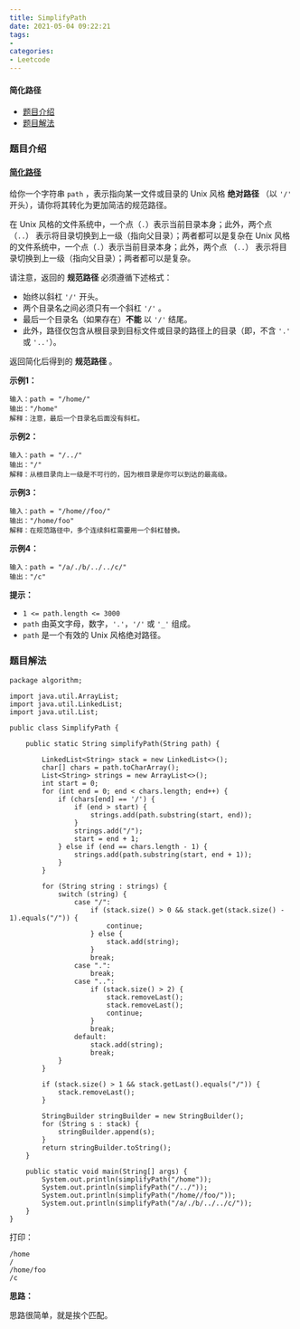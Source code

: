 ```yaml
---
title: SimplifyPath
date: 2021-05-04 09:22:21
tags:
- 
categories:
- Leetcode 
---
```




#### 简化路径

- [题目介绍](https://yangtzeshore.github.io/2021/05/04/SimplifyPath/#题目介绍)
- [题目解法](https://yangtzeshore.github.io/2021/05/04/SimplifyPath/#题目解法)

### 题目介绍

#### [简化路径](https://leetcode-cn.com/problems/simplify-path/)

给你一个字符串 `path` ，表示指向某一文件或目录的 Unix 风格 **绝对路径** （以 `'/'` 开头），请你将其转化为更加简洁的规范路径。

在 Unix 风格的文件系统中，一个点（`.`）表示当前目录本身；此外，两个点 （`..`） 表示将目录切换到上一级（指向父目录）；两者都可以是复杂在 Unix 风格的文件系统中，一个点（`.`）表示当前目录本身；此外，两个点 （`..`） 表示将目录切换到上一级（指向父目录）；两者都可以是复杂。

请注意，返回的 **规范路径** 必须遵循下述格式：

- 始终以斜杠 `'/'` 开头。
- 两个目录名之间必须只有一个斜杠 `'/'` 。
- 最后一个目录名（如果存在）**不能** 以 `'/'` 结尾。
- 此外，路径仅包含从根目录到目标文件或目录的路径上的目录（即，不含 `'.'` 或 `'..'`）。

返回简化后得到的 **规范路径** 。

**示例1：**

```
输入：path = "/home/"
输出："/home"
解释：注意，最后一个目录名后面没有斜杠。 
```

**示例2：**

```
输入：path = "/../"
输出："/"
解释：从根目录向上一级是不可行的，因为根目录是你可以到达的最高级。
```

**示例3：**

```
输入：path = "/home//foo/"
输出："/home/foo"
解释：在规范路径中，多个连续斜杠需要用一个斜杠替换。
```

**示例4：**

```
输入：path = "/a/./b/../../c/"
输出："/c"
```

**提示：**

- `1 <= path.length <= 3000`
- `path` 由英文字母，数字，`'.'`，`'/'` 或 `'_'` 组成。
- `path` 是一个有效的 Unix 风格绝对路径。

### 题目解法

```
package algorithm;

import java.util.ArrayList;
import java.util.LinkedList;
import java.util.List;

public class SimplifyPath {

    public static String simplifyPath(String path) {

        LinkedList<String> stack = new LinkedList<>();
        char[] chars = path.toCharArray();
        List<String> strings = new ArrayList<>();
        int start = 0;
        for (int end = 0; end < chars.length; end++) {
            if (chars[end] == '/') {
                if (end > start) {
                    strings.add(path.substring(start, end));
                }
                strings.add("/");
                start = end + 1;
            } else if (end == chars.length - 1) {
                strings.add(path.substring(start, end + 1));
            }
        }

        for (String string : strings) {
            switch (string) {
                case "/":
                    if (stack.size() > 0 && stack.get(stack.size() - 1).equals("/")) {
                        continue;
                    } else {
                        stack.add(string);
                    }
                    break;
                case ".":
                    break;
                case "..":
                    if (stack.size() > 2) {
                        stack.removeLast();
                        stack.removeLast();
                        continue;
                    }
                    break;
                default:
                    stack.add(string);
                    break;
            }
        }

        if (stack.size() > 1 && stack.getLast().equals("/")) {
            stack.removeLast();
        }

        StringBuilder stringBuilder = new StringBuilder();
        for (String s : stack) {
            stringBuilder.append(s);
        }
        return stringBuilder.toString();
    }

    public static void main(String[] args) {
        System.out.println(simplifyPath("/home"));
        System.out.println(simplifyPath("/../"));
        System.out.println(simplifyPath("/home//foo/"));
        System.out.println(simplifyPath("/a/./b/../../c/"));
    }
}
```

打印：

```
/home
/
/home/foo
/c
```

**思路：**

思路很简单，就是挨个匹配。